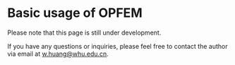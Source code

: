 # Basic usage of OPFEM


Please note that this page is still under development.

If you have any questions or inquiries, please feel free to contact the author via email at w.huang@whu.edu.cn.

